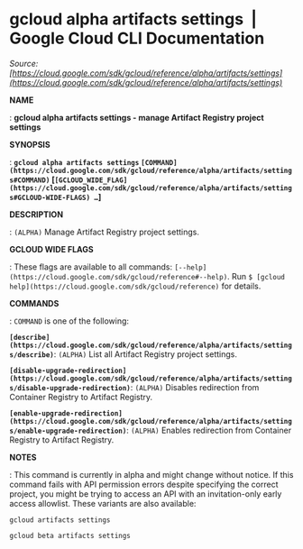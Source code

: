 # gcloud alpha artifacts settings  |  Google Cloud CLI Documentation

*Source: [https://cloud.google.com/sdk/gcloud/reference/alpha/artifacts/settings](https://cloud.google.com/sdk/gcloud/reference/alpha/artifacts/settings)*

**NAME**

: **gcloud alpha artifacts settings - manage Artifact Registry project settings**

**SYNOPSIS**

: **`gcloud alpha artifacts settings` `[COMMAND](https://cloud.google.com/sdk/gcloud/reference/alpha/artifacts/settings#COMMAND)` [`[GCLOUD_WIDE_FLAG](https://cloud.google.com/sdk/gcloud/reference/alpha/artifacts/settings#GCLOUD-WIDE-FLAGS) …`]**

**DESCRIPTION**

: `(ALPHA)` Manage Artifact Registry project settings.

**GCLOUD WIDE FLAGS**

: These flags are available to all commands: `[--help](https://cloud.google.com/sdk/gcloud/reference#--help)`.
Run `$ [gcloud help](https://cloud.google.com/sdk/gcloud/reference)` for details.

**COMMANDS**

: ``COMMAND`` is one of the following:

**`[describe](https://cloud.google.com/sdk/gcloud/reference/alpha/artifacts/settings/describe)`**:
`(ALPHA)` List all Artifact Registry project settings.

**`[disable-upgrade-redirection](https://cloud.google.com/sdk/gcloud/reference/alpha/artifacts/settings/disable-upgrade-redirection)`**:
`(ALPHA)` Disables redirection from Container Registry to Artifact
Registry.

**`[enable-upgrade-redirection](https://cloud.google.com/sdk/gcloud/reference/alpha/artifacts/settings/enable-upgrade-redirection)`**:
`(ALPHA)` Enables redirection from Container Registry to Artifact
Registry.

**NOTES**

: This command is currently in alpha and might change without notice. If this
command fails with API permission errors despite specifying the correct project,
you might be trying to access an API with an invitation-only early access
allowlist. These variants are also available:

```
gcloud artifacts settings
```

```
gcloud beta artifacts settings
```